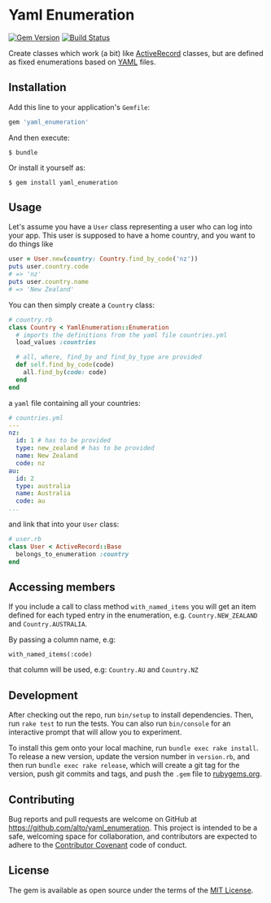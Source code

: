 # Yaml Enumeration

[![Gem Version](https://badge.fury.io/rb/yaml_enumeration.svg)](http://badge.fury.io/rb/yaml_enumeration)
[![Build Status](https://travis-ci.org/alto/yaml_enumeration.svg?branch=master)](https://travis-ci.org/alto/yaml_enumeration)

Create classes which work (a bit) like
[ActiveRecord](http://guides.rubyonrails.org/active_record_basics.html)
classes, but are defined as fixed enumerations based on
[YAML](http://yaml.org)
files.

## Installation

Add this line to your application's `Gemfile`:

```ruby
gem 'yaml_enumeration'
```

And then execute:

    $ bundle

Or install it yourself as:

    $ gem install yaml_enumeration

## Usage

Let's assume you have a `User` class representing a user who can log into your app.
This user is supposed to have a home country, and you want to do things like

```ruby
user = User.new(country: Country.find_by_code('nz'))
puts user.country.code
# => 'nz'
puts user.country.name
# => 'New Zealand'
```

You can then simply create a `Country` class:

```ruby
# country.rb
class Country < YamlEnumeration::Enumeration
  # imports the definitions from the yaml file countries.yml
  load_values :countries

  # all, where, find_by and find_by_type are provided
  def self.find_by_code(code)
    all.find_by(code: code)
  end
end
```

a `yaml` file containing all your countries:

```yaml
# countries.yml
---
nz:
  id: 1 # has to be provided
  type: new_zealand # has to be provided
  name: New Zealand
  code: nz
au:
  id: 2
  type: australia
  name: Australia
  code: au
...
```

and link that into your `User` class:

```ruby
# user.rb
class User < ActiveRecord::Base
  belongs_to_enumeration :country
end
```

## Accessing members

If you include a call to class method `with_named_items` you will get an item defined for each typed entry in the enumeration, e.g. `Country.NEW_ZEALAND` and `Country.AUSTRALIA`.

By passing a column name, e.g:
```
with_named_items(:code)
```
that column will be used, e.g: `Country.AU` and `Country.NZ` 

## Development

After checking out the repo, run `bin/setup` to install dependencies. Then, run `rake test` to run the tests. You can also run `bin/console` for an interactive prompt that will allow you to experiment.

To install this gem onto your local machine, run `bundle exec rake install`. To release a new version, update the version number in `version.rb`, and then run `bundle exec rake release`, which will create a git tag for the version, push git commits and tags, and push the `.gem` file to [rubygems.org](https://rubygems.org).

## Contributing

Bug reports and pull requests are welcome on GitHub at https://github.com/alto/yaml_enumeration. This project is intended to be a safe, welcoming space for collaboration, and contributors are expected to adhere to the [Contributor Covenant](http://contributor-covenant.org) code of conduct.


## License

The gem is available as open source under the terms of the [MIT License](http://opensource.org/licenses/MIT).
